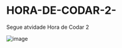 # HORA-DE-CODAR-2-
Segue atvidade Hora de Codar 2 

![image](https://github.com/VictorGoncalves27/HORA-DE-CODAR-2-/assets/142261805/fdad06ac-4baf-498c-b1b7-17b88464fc4e)
